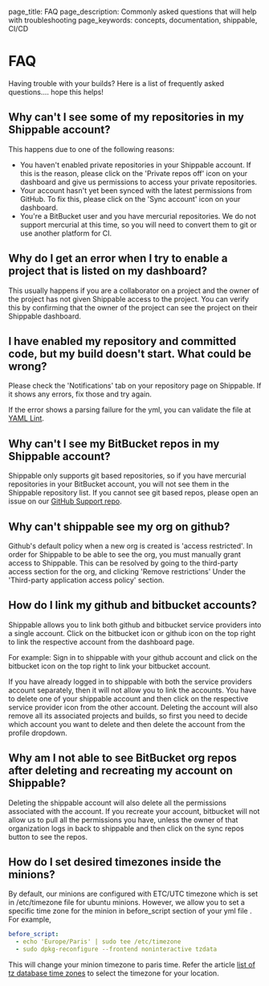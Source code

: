 page_title: FAQ
page_description: Commonly asked questions that will help with troubleshooting
page_keywords: concepts, documentation, shippable, CI/CD

# FAQ

Having trouble with your builds? Here is a list of frequently asked
questions.... hope this helps!

## Why can't I see some of my repositories in my Shippable account?

This happens due to one of the following reasons:

- You haven't enabled private repositories in your Shippable account.  If this is the reason, please click on the 'Private repos off' icon on your dashboard and give us permissions to access your private repositories.
- Your account hasn't yet been synced with the latest permissions from GitHub. To fix
this, please click on the 'Sync account' icon on your dashboard.
-  You're a BitBucket user and you have mercurial repositories. We do not support mercurial at this time, so you will need to convert them to git or use another platform for CI.

## Why do I get an error when I try to enable a project that is listed on my dashboard?

This usually happens if you are a collaborator on a project and the
owner of the project has not given Shippable access to the project. You
can verify this by confirming that the owner of the project can see the
project on their Shippable dashboard.

## I have enabled my repository and committed code, but my build doesn't start. What could be wrong?

Please check the 'Notifications' tab on your repository page on
Shippable. If it shows any errors, fix those and try again.

If the error shows a parsing failure for the yml, you can validate the
file at [YAML Lint](http://www.yamllint.com/).

## Why can't I see my BitBucket repos in my Shippable account?

Shippable only supports git based repositories, so if you have mercurial
repositories in your BitBucket account, you will not see them in the
Shippable repository list. If you cannot see git based repos, please
open an issue on our [GitHub Support
repo](<https://github.com/Shippable/support>).

## Why can't shippable see my org on github?

Github's default policy when a new org is created is 'access
restricted'. In order for Shippable to be able to see the org, you must
manually grant access to Shippable. This can be resolved by going to the
third-party access section for the org, and clicking 'Remove
restrictions' Under the 'Third-party application access policy' section.

## How do I link my github and bitbucket accounts?

Shippable allows you to link both github and bitbucket service providers
into a single account. Click on the bitbucket icon or github icon on the
top right to link the respective account from the dashboard page.

For example: Sign in to shippable with your github account and click on
the bitbucket icon on the top right to link your bitbucket account.

If you have already logged in to shippable with both the service
providers account separately, then it will not allow you to link the
accounts. You have to delete one of your shippable account and then
click on the respective service provider icon from the other account.
Deleting the account will also remove all its associated projects and
builds, so first you need to decide which account you want to delete and
then delete the account from the profile dropdown.

## Why am I not able to see BitBucket org repos after deleting and recreating my account on Shippable?

Deleting the shippable account will also delete all the permissions
associated with the account. If you recreate your account, bitbucket
will not allow us to pull all the permissions you have, unless the owner
of that organization logs in back to shippable and then click on the
sync repos button to see the repos.

## How do I set desired timezones inside the minions?

By default, our minions are configured with ETC/UTC timezone which is
set in /etc/timezone file for ubuntu minions. However, we allow you to
set a specific time zone for the minion in before\_script section of
your yml file . For example,

```yml
before_script:
  - echo 'Europe/Paris' | sudo tee /etc/timezone
  - sudo dpkg-reconfigure --frontend noninteractive tzdata
```

This will change your minion timezone to paris time. Refer the article
[list of tz database time zones](http://en.wikipedia.org/wiki/List_of_tz_database_time_zones) to select the timezone for your location.
